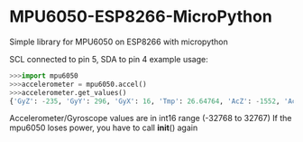 # MPU6050-ESP8266-MicroPython
Simple library for MPU6050 on ESP8266 with micropython

SCL connected to pin 5, SDA to pin 4
example usage:

```python
>>>import mpu6050
>>>accelerometer = mpu6050.accel()
>>>accelerometer.get_values()
{'GyZ': -235, 'GyY': 296, 'GyX': 16, 'Tmp': 26.64764, 'AcZ': -1552, 'AcY': -412, 'AcX': 16892}
```
Accelerometer/Gyroscope values are in int16 range (-32768 to 32767)
If the mpu6050 loses power, you have to call __init__() again
